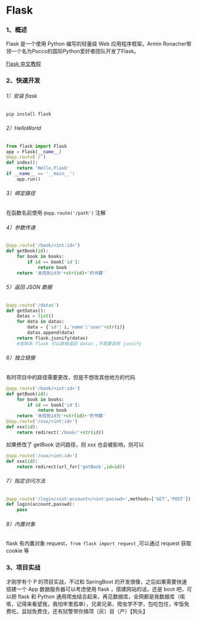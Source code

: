 # Flask
### 1、概述
Flask 是一个使用 Python 编写的轻量级 Web 应用程序框架。Armin Ronacher带领一个名为Pocco的国际Python爱好者团队开发了Flask。 

[Flask 中文教程](https://www.w3cschool.cn/flask_1/)

### 2、快速开发
###### 1）安装 flask
~~~bash
pip install flask
~~~

###### 2）HelloWorld
~~~python
from flask import Flask
app = Flask(__name__)
@app.route('/')
def index():
    return 'Hello,Flask'
if __name__ == '__main__':
    app.run()
~~~

###### 3）绑定路径

在函数名前使用 `@app.route('/path')` 注解

###### 4）参数传递
~~~python
@app.route('/book/<int:id>')
def getBook(id):
    for book in books:
        if id == book['id']:
            return book
    return '未找到id为'+str(id)+'的书籍'
~~~

###### 5）返回 JSON 数据
~~~python
@app.route('/datas')
def getDatas():
    datas = list()
    for data in datas:
        data = {'id': i,'name':'user'+str(i)}
        datas.append(data)
    return flask.jsonify(datas)
    #高版本 flask 可以直接返回 datas ,不需要调用 jsonify
~~~

###### 6）独立链接
有时项目中的路径需要更改，但是不想改其他地方的代码
~~~python
@app.route('/book/<int:id>')
def getBook(id):
    for book in books:
        if id == book['id']:
            return book
    return '未找到id为'+str(id)+'的书籍'
@app.route('/xxx/<int:id>')
def xxx(id):
    return redirect('/book/'+str(id))
~~~
如果修改了 getBook 访问路径，则 xxx 也会被影响，则可以

~~~python
@app.route('/xxx/<int:id>')
def xxx(id):
    return redirect(url_for('getBook',id=id))
~~~

###### 7）指定访问方法
~~~python
@app.route('/login/<int:account>/<int:passwd>',methods=['GET','POST'])
def login(account,passwd):
    pass
~~~

###### 8）内置对象
flask 有内置对象 request，`from flask import request` ,可以通过 request 获取 cookie 等

### 3、项目实战
才刚学有个 P 的项目实战，不过和 SpringBoot 的开发很像，之后如果需要快速搭建一个 App 数据服务器可以考虑使用 flask ，搭建网站的话，还是 boot 吧，可以把 flask 和 Python 通用爬虫结合起来，再见数据库，全网都是我数据库（咳咳，记得来看望我，我怕牢里孤单），兄弟兄弟，爬虫学不学，包吃包住，牢饭免费吃，监狱免费住，还有狱警带你搞项（灰）目（产）【狗头】
